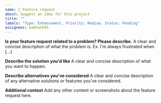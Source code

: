 ```yaml
---
name: 🚀 Feature request
about: Suggest an idea for this project
title: ""
labels: "Type: Enhancement, Priority: Medium, Status: Pending"
assignees: madhank93
---
```


**Is your feature request related to a problem? Please describe.**
A clear and concise description of what the problem is. Ex. I'm always frustrated when [...]

**Describe the solution you'd like**
A clear and concise description of what you want to happen.

**Describe alternatives you've considered**
A clear and concise description of any alternative solutions or features you've considered.

**Additional context**
Add any other context or screenshots about the feature request here.
